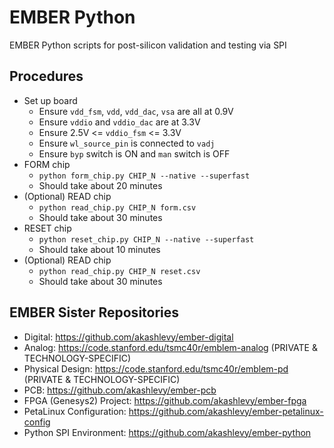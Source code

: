 # EMBER Python
EMBER Python scripts for post-silicon validation and testing via SPI

## Procedures

- Set up board
    - Ensure `vdd_fsm`, `vdd`, `vdd_dac`, `vsa` are all at 0.9V
    - Ensure `vddio` and `vddio_dac` are at 3.3V
    - Ensure 2.5V <= `vddio_fsm` <= 3.3V
    - Ensure `wl_source_pin` is connected to `vadj`
    - Ensure `byp` switch is ON and `man` switch is OFF
- FORM chip
    - `python form_chip.py CHIP_N --native --superfast`
    - Should take about 20 minutes
- (Optional) READ chip
    - `python read_chip.py CHIP_N form.csv`
    - Should take about 30 minutes
- RESET chip
    - `python reset_chip.py CHIP_N --native --superfast`
    - Should take about 10 minutes
- (Optional) READ chip
    - `python read_chip.py CHIP_N reset.csv`
    - Should take about 30 minutes

## EMBER Sister Repositories

- Digital: https://github.com/akashlevy/ember-digital
- Analog: https://code.stanford.edu/tsmc40r/emblem-analog (PRIVATE & TECHNOLOGY-SPECIFIC)
- Physical Design: https://code.stanford.edu/tsmc40r/emblem-pd (PRIVATE & TECHNOLOGY-SPECIFIC)
- PCB: https://github.com/akashlevy/ember-pcb
- FPGA (Genesys2) Project: https://github.com/akashlevy/ember-fpga
- PetaLinux Configuration: https://github.com/akashlevy/ember-petalinux-config
- Python SPI Environment: https://github.com/akashlevy/ember-python
